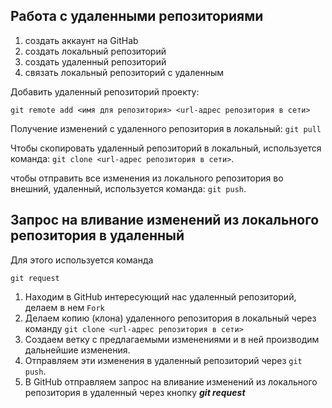 ## **Работа с удаленными репозиториями**

1. создать аккаунт на GitHab
2. создать локальный репозиторий
3. создать удаленный репозиторий
4. связать локальный репозиторий с удаленным

Добавить удаленный репозиторий проекту: 
```
git remote add <имя для репозитория> <url-адрес репозитория в сети>
```
Получение изменений с удаленного репозитория в локальный: `git pull`

Чтобы скопировать удаленный репозиторий в локальный, используется команда: `git clone <url-адрес репозитория в сети>`.

чтобы отправить все изменения из локального репозитория во внешний, удаленный, используется команда: `git push`.

## Запрос на вливание изменений из локального репозитория в удаленный

Для этого используется команда
```
git request
```
1. Находим в GitHub интересующий нас удаленный репозиторий, делаем в нем `Fork`
2. Делаем копию (клона) удаленного репозитория в локальный через команду `git clone <url-адрес репозитория в сети>`
3. Создаем ветку с предлагаемыми изменениями и в ней производим дальнейшие изменения.
4. Отправляем эти изменения в удаленный репозиторий через `git push`.
5. В GitHub отправляем запрос на вливание изменений из локального репозитория в удаленный через кнопку ***git request***


